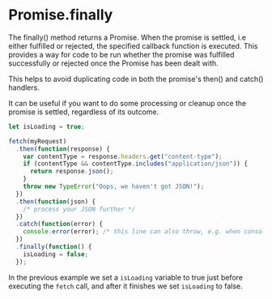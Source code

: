 # Promise.finally

The finally() method returns a Promise. When the promise is settled, i.e either fulfilled or rejected, the specified callback function is executed. This provides a way for code to be run whether the promise was fulfilled successfully or rejected once the Promise has been dealt with.

This helps to avoid duplicating code in both the promise's then() and catch() handlers.

It can be useful if you want to do some processing or cleanup once the promise is settled, regardless of its outcome.

```js
let isLoading = true;

fetch(myRequest)
  .then(function(response) {
    var contentType = response.headers.get("content-type");
    if (contentType && contentType.includes("application/json")) {
      return response.json();
    }
    throw new TypeError("Oops, we haven't got JSON!");
  })
  .then(function(json) {
    /* process your JSON further */
  })
  .catch(function(error) {
    console.error(error); /* this line can also throw, e.g. when console = {} */
  })
  .finally(function() {
    isLoading = false;
  });
```

In the previous example we set a `isLoading` variable to true just before executing the `fetch` call, and after it finishes we set `isLoading` to false.
